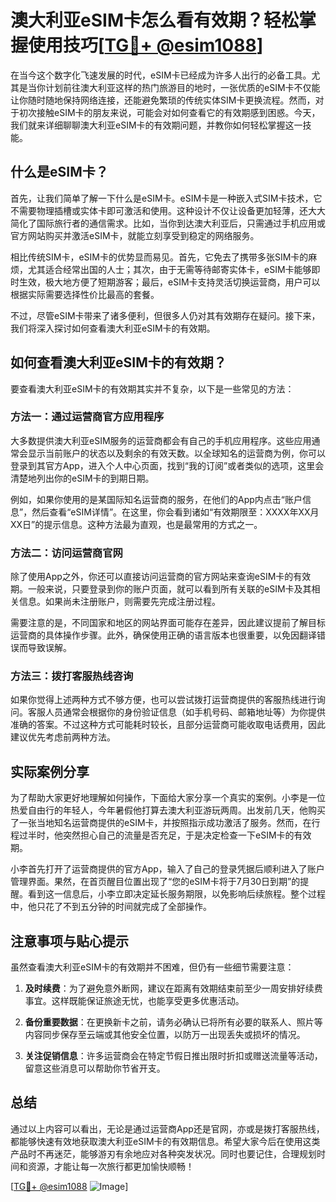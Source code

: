 # 澳大利亚eSIM卡怎么看有效期？轻松掌握使用技巧[[TG💪+ @esim1088](https://t.me/s/esim1088)]

在当今这个数字化飞速发展的时代，eSIM卡已经成为许多人出行的必备工具。尤其是当你计划前往澳大利亚这样的热门旅游目的地时，一张优质的eSIM卡不仅能让你随时随地保持网络连接，还能避免繁琐的传统实体SIM卡更换流程。然而，对于初次接触eSIM卡的朋友来说，可能会对如何查看它的有效期感到困惑。今天，我们就来详细聊聊澳大利亚eSIM卡的有效期问题，并教你如何轻松掌握这一技能。

## 什么是eSIM卡？

首先，让我们简单了解一下什么是eSIM卡。eSIM卡是一种嵌入式SIM卡技术，它不需要物理插槽或实体卡即可激活和使用。这种设计不仅让设备更加轻薄，还大大简化了国际旅行者的通信需求。比如，当你到达澳大利亚后，只需通过手机应用或官方网站购买并激活eSIM卡，就能立刻享受到稳定的网络服务。

相比传统SIM卡，eSIM卡的优势显而易见。首先，它免去了携带多张SIM卡的麻烦，尤其适合经常出国的人士；其次，由于无需等待邮寄实体卡，eSIM卡能够即时生效，极大地方便了短期游客；最后，eSIM卡支持灵活切换运营商，用户可以根据实际需要选择性价比最高的套餐。

不过，尽管eSIM卡带来了诸多便利，但很多人仍对其有效期存在疑问。接下来，我们将深入探讨如何查看澳大利亚eSIM卡的有效期。

## 如何查看澳大利亚eSIM卡的有效期？

要查看澳大利亚eSIM卡的有效期其实并不复杂，以下是一些常见的方法：

### 方法一：通过运营商官方应用程序

大多数提供澳大利亚eSIM服务的运营商都会有自己的手机应用程序。这些应用通常会显示当前账户的状态以及剩余的有效天数。以全球知名的运营商为例，你可以登录到其官方App，进入个人中心页面，找到“我的订阅”或者类似的选项，这里会清楚地列出你的eSIM卡的到期日期。

例如，如果你使用的是某国际知名运营商的服务，在他们的App内点击“账户信息”，然后查看“eSIM详情”。在这里，你会看到诸如“有效期限至：XXXX年XX月XX日”的提示信息。这种方法最为直观，也是最常用的方式之一。

### 方法二：访问运营商官网

除了使用App之外，你还可以直接访问运营商的官方网站来查询eSIM卡的有效期。一般来说，只要登录到你的账户页面，就可以看到所有关联的eSIM卡及其相关信息。如果尚未注册账户，则需要先完成注册过程。

需要注意的是，不同国家和地区的网站界面可能存在差异，因此建议提前了解目标运营商的具体操作步骤。此外，确保使用正确的语言版本也很重要，以免因翻译错误而导致误解。

### 方法三：拨打客服热线咨询

如果你觉得上述两种方式不够方便，也可以尝试拨打运营商提供的客服热线进行询问。客服人员通常会根据你的身份验证信息（如手机号码、邮箱地址等）为你提供准确的答案。不过这种方式可能耗时较长，且部分运营商可能收取电话费用，因此建议优先考虑前两种方法。

## 实际案例分享

为了帮助大家更好地理解如何操作，下面给大家分享一个真实的案例。小李是一位热爱自由行的年轻人，今年暑假他打算去澳大利亚游玩两周。出发前几天，他购买了一张当地知名运营商提供的eSIM卡，并按照指示成功激活了服务。然而，在行程过半时，他突然担心自己的流量是否充足，于是决定检查一下eSIM卡的有效期。

小李首先打开了运营商提供的官方App，输入了自己的登录凭据后顺利进入了账户管理界面。果然，在首页醒目位置出现了“您的eSIM卡将于7月30日到期”的提醒。看到这一信息后，小李立即决定延长服务期限，以免影响后续旅程。整个过程中，他只花了不到五分钟的时间就完成了全部操作。

## 注意事项与贴心提示

虽然查看澳大利亚eSIM卡的有效期并不困难，但仍有一些细节需要注意：

1. **及时续费**：为了避免意外断网，建议在距离有效期结束前至少一周安排好续费事宜。这样既能保证旅途无忧，也能享受更多优惠活动。
   
2. **备份重要数据**：在更换新卡之前，请务必确认已将所有必要的联系人、照片等内容同步保存至云端或其他安全位置，以防万一出现丢失或损坏的情况。

3. **关注促销信息**：许多运营商会在特定节假日推出限时折扣或赠送流量等活动，留意这些消息可以帮助你节省开支。

## 总结

通过以上内容可以看出，无论是通过运营商App还是官网，亦或是拨打客服热线，都能够快速有效地获取澳大利亚eSIM卡的有效期信息。希望大家今后在使用这类产品时不再迷茫，能够游刃有余地应对各种突发状况。同时也要记住，合理规划时间和资源，才能让每一次旅行都更加愉快顺畅！

[[TG💪+ @esim1088](https://t.me/s/esim1088) ![Image](https://i.postimg.cc/4NQfJmqS/Snipaste-2025-05-13-00-14-12.png)]